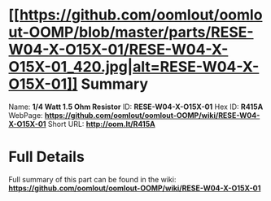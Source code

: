 
[[https://github.com/oomlout/oomlout-OOMP/blob/master/parts/RESE-W04-X-O15X-01/RESE-W04-X-O15X-01_420.jpg|alt=RESE-W04-X-O15X-01]] 
Summary
=================

Name: __1/4 Watt 1.5 Ohm Resistor__
ID: __RESE-W04-X-O15X-01__
Hex ID: __R415A__
WebPage: __https://github.com/oomlout/oomlout-OOMP/wiki/RESE-W04-X-O15X-01__
Short URL: __http://oom.lt/R415A__

Full Details
==========================
Full summary of this part can be found in the wiki:   
__https://github.com/oomlout/oomlout-OOMP/wiki/RESE-W04-X-O15X-01__   

